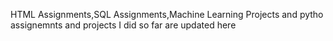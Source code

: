 HTML Assignments,SQL Assignments,Machine Learning Projects and pytho assignemnts and projects
I did so far are updated here 
